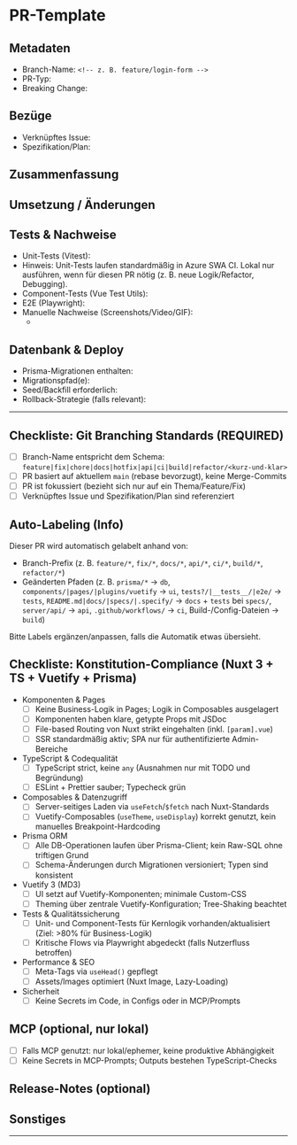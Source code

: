 # PR-Template

<!--
Bitte fülle diesen PR-Template aus. Er hilft uns, die Governance (Konstitution v1.4.0) einzuhalten
und die neuen Git-Branching-Standards durchzusetzen.
-->

## Metadaten

- Branch-Name: `<!-- z. B. feature/login-form -->`
- PR-Typ: <!-- wähle: feature | fix | chore | docs | hotfix | refactor | build | ci | api -->
- Breaking Change: <!-- ja/nein (kurz begründen, falls ja) -->

## Bezüge

- Verknüpftes Issue: <!-- #123 -->
- Spezifikation/Plan: <!-- Link zu specs/[id-name]/ oder .specify/* (Specify) -->

## Zusammenfassung

<!-- Kurz: Was wird geändert und warum? Fokus auf Nutzerwert und Ziel aus der Spezifikation. -->

## Umsetzung / Änderungen

<!-- Wichtige technische Punkte, Struktur (Nuxt 3), neue/angepasste Komponenten, Composables, API-Routen, Migrations. -->

## Tests & Nachweise

- Unit-Tests (Vitest): <!-- hinzugefügt/aktualisiert? kurz beschreiben -->
- Hinweis: Unit-Tests laufen standardmäßig in Azure SWA CI. Lokal nur ausführen, wenn für diesen PR nötig (z. B. neue Logik/Refactor, Debugging).
- Component-Tests (Vue Test Utils): <!-- ja/nein, was -->
- E2E (Playwright): <!-- ja/nein, welche Flows -->
- Manuelle Nachweise (Screenshots/Video/GIF):
  - <!-- Bild/Video-Links oder kurze Beschreibung -->

## Datenbank & Deploy

- Prisma-Migrationen enthalten: <!-- ja/nein -->
- Migrationspfad(e): <!-- prisma/migrations/... -->
- Seed/Backfill erforderlich: <!-- ja/nein, kurz erklären -->
- Rollback-Strategie (falls relevant): <!-- kurz -->

---

## Checkliste: Git Branching Standards (REQUIRED)

- [ ] Branch-Name entspricht dem Schema: `feature|fix|chore|docs|hotfix|api|ci|build|refactor/<kurz-und-klar>`
- [ ] PR basiert auf aktuellem `main` (rebase bevorzugt), keine Merge-Commits
- [ ] PR ist fokussiert (bezieht sich nur auf ein Thema/Feature/Fix)
- [ ] Verknüpftes Issue und Spezifikation/Plan sind referenziert

## Auto-Labeling (Info)

Dieser PR wird automatisch gelabelt anhand von:

- Branch-Prefix (z. B. `feature/*`, `fix/*`, `docs/*`, `api/*`, `ci/*`, `build/*`, `refactor/*`)
- Geänderten Pfaden (z. B. `prisma/*` → `db`, `components/|pages/|plugins/vuetify` → `ui`, `tests?/|__tests__/|e2e/` → `tests`, `README.md|docs/|specs/|.specify/` → `docs` + `tests` bei `specs/`, `server/api/` → `api`, `.github/workflows/` → `ci`, Build-/Config-Dateien → `build`)

Bitte Labels ergänzen/anpassen, falls die Automatik etwas übersieht.

## Checkliste: Konstitution-Compliance (Nuxt 3 + TS + Vuetify + Prisma)

- Komponenten & Pages
  - [ ] Keine Business-Logik in Pages; Logik in Composables ausgelagert
  - [ ] Komponenten haben klare, getypte Props mit JSDoc
  - [ ] File-based Routing von Nuxt strikt eingehalten (inkl. `[param].vue`)
  - [ ] SSR standardmäßig aktiv; SPA nur für authentifizierte Admin-Bereiche

- TypeScript & Codequalität
  - [ ] TypeScript strict, keine `any` (Ausnahmen nur mit TODO und Begründung)
  - [ ] ESLint + Prettier sauber; Typecheck grün

- Composables & Datenzugriff
  - [ ] Server-seitiges Laden via `useFetch`/`$fetch` nach Nuxt-Standards
  - [ ] Vuetify-Composables (`useTheme`, `useDisplay`) korrekt genutzt, kein manuelles Breakpoint-Hardcoding

- Prisma ORM
  - [ ] Alle DB-Operationen laufen über Prisma-Client; kein Raw-SQL ohne triftigen Grund
  - [ ] Schema-Änderungen durch Migrationen versioniert; Typen sind konsistent

- Vuetify 3 (MD3)
  - [ ] UI setzt auf Vuetify-Komponenten; minimale Custom-CSS
  - [ ] Theming über zentrale Vuetify-Konfiguration; Tree-Shaking beachtet

- Tests & Qualitätssicherung
  - [ ] Unit- und Component-Tests für Kernlogik vorhanden/aktualisiert (Ziel: >80% für Business-Logik)
  - [ ] Kritische Flows via Playwright abgedeckt (falls Nutzerfluss betroffen)

- Performance & SEO
  - [ ] Meta-Tags via `useHead()` gepflegt
  - [ ] Assets/Images optimiert (Nuxt Image, Lazy-Loading)

- Sicherheit
  - [ ] Keine Secrets im Code, in Configs oder in MCP/Prompts

## MCP (optional, nur lokal)

- [ ] Falls MCP genutzt: nur lokal/ephemer, keine produktive Abhängigkeit
- [ ] Keine Secrets in MCP-Prompts; Outputs bestehen TypeScript-Checks

## Release-Notes (optional)

<!-- Kurzform für Changelog/Release: 1–3 Bullet-Points -->

## Sonstiges

<!-- Offene Punkte, Risiken, Follow-ups, Migrationshinweise für Betrieb/Support. -->

---

<!-- Hinweise
- PR-Titel kann sich an Conventional Commits orientieren (empfohlen):
  feat: … | fix: … | chore: … | docs: … | refactor: … | test: … | perf: … | build: … | ci: … | revert: …
- Bitte Squash & Merge bevorzugen; PR-Beschreibung wird zur Squash-Commit-Nachricht.
-->
